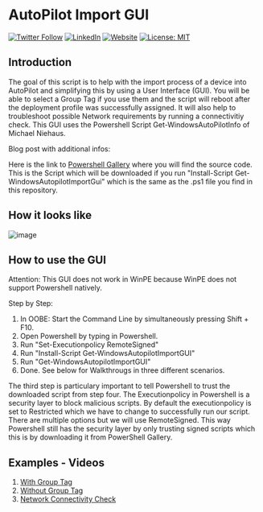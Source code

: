 # AutoPilot Import GUI

[![Twitter Follow](https://img.shields.io/badge/Twitter-1DA1F2?style=for-the-badge&logo=twitter&logoColor=white)](https://twitter.com/UgurKocDe/) [![LinkedIn](https://img.shields.io/badge/LinkedIn-0077B5?style=for-the-badge&logo=linkedin&logoColor=white)](https://www.linkedin.com/in/ugur-koc-302b9817a/) [![Website](https://img.shields.io/badge/website-000000?style=for-the-badge&logo=About.me&logoColor=white)](https://ugurkoc.de) [![License: MIT](https://img.shields.io/badge/License-MIT-yellow.svg)](https://opensource.org/licenses/MIT)

## Introduction

The goal of this script is to help with the import process of a device into AutoPilot and simplifying this by using a User Interface (GUI). You will be able to select a Group Tag if you use them and the script will reboot after the deployment profile was successfully assigned. It will also help to troubleshoot possible Network requirements by running a connectivitiy check. This GUI uses the Powershell Script Get-WindowsAutoPilotInfo of Michael Niehaus.

Blog post with additional infos: 

Here is the link to [Powershell Gallery](https://www.powershellgallery.com/packages/Get-WindowsAutopilotImportGUI) where you will find the source code. This is the Script which will be downloaded if you run "Install-Script Get-WindowsAutopilotImportGui" which is the same as the .ps1 file you find in this repository.

## How it looks like

![image](https://user-images.githubusercontent.com/43906965/186698117-b28364c2-7060-4211-a5ca-40c94afee97e.png)

## How to use the GUI

Attention: This GUI does not work in WinPE because WinPE does not support Powershell natively. 

Step by Step:

1. In OOBE: Start the Command Line by simultaneously pressing Shift + F10.
2. Open Powershell by typing in Powershell.
3. Run "Set-Executionpolicy RemoteSigned"
4. Run "Install-Script Get-WindowsAutopilotImportGUI"
5. Run "Get-WindowsAutopilotImportGUI"
6. Done. See below for Walkthrougs in three different scenarios.

The third step is particulary important to tell Powershell to trust the downloaded script from step four. The Executionpolicy in Powershell is a security layer to block malicious scripts. By default the executionpolicy is set to Restricted which we have to change to successfully run our script. There are multiple options but we will use RemoteSigned. This way Powershell still has the security layer by only trusting signed scripts which this is by downloading it from PowerShell Gallery. 

## Examples - Videos

1. [With Group Tag](https://ugurkoc.de/wp-content/uploads/2022/08/Import-with-Group-Tag.mp4)
2. [Without Group Tag](https://ugurkoc.de/wp-content/uploads/2022/08/Import-without-Group-Tag.mp4)
3. [Network Connectivity Check](https://ugurkoc.de/wp-content/uploads/2022/08/Network-Connectivity-Check-2.mp4)
